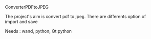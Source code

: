 ConverterPDFtoJPEG

The project's aim is convert pdf to jpeg. There are differents option of import and save

Needs : wand, python, Qt python
